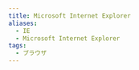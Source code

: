 ```yaml
---
title: Microsoft Internet Explorer
aliases:
  - IE
  - Microsoft Internet Explorer
tags:
  - ブラウザ
---
```




